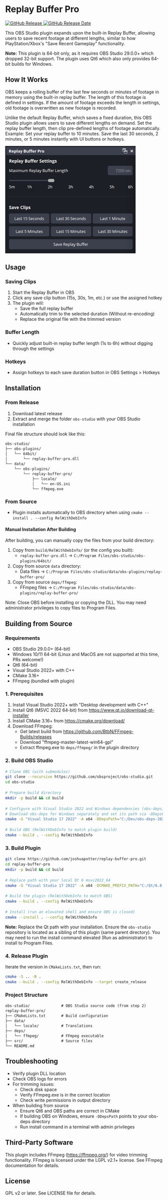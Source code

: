 # Replay Buffer Pro

[![GitHub Release](https://img.shields.io/github/v/release/joshuapotter/replay-buffer-pro)
![GitHub Release Date](https://img.shields.io/github/release-date/joshuapotter/replay-buffer-pro?display_date=published_at)](https://github.com/JoshuaPotter/replay-buffer-pro/releases/latest/download/replay-buffer-pro-windows-x64.zip)

This OBS Studio plugin expands upon the built-in Replay Buffer, allowing users to save recent footage at different lengths, similar to how PlayStation/Xbox's "Save Recent Gameplay" functionality.

**Note:** This plugin is 64-bit only, as it requires OBS Studio 29.0.0+ which dropped 32-bit support. The plugin uses Qt6 which also only provides 64-bit builds for Windows.

## How It Works
OBS keeps a rolling buffer of the last few seconds or minutes of footage in memory using the built-in replay buffer. The length of this footage is defined in settings. If the amount of footage exceeds the length in settings, old footage is overwritten as new footage is recorded.

Unlike the default Replay Buffer, which saves a fixed duration, this OBS Studio plugin allows users to save different lengths on demand. Set the replay buffer length, then clip pre-defined lengths of footage automatically. Example: Set your replay buffer to 10 minutes. Save the last 30 seconds, 2 minutes, or 5 minutes instantly with UI buttons or hotkeys.

![Screenshot](./screenshot.png)

## Usage

### Saving Clips
1. Start the Replay Buffer in OBS
2. Click any save clip button (15s, 30s, 1m, etc.) or use the assigned hotkey
3. The plugin will:
   - Save the full replay buffer
   - Automatically trim to the selected duration (Without re-encoding)
   - Replace the original file with the trimmed version

### Buffer Length
- Quickly adjust built-in replay buffer length (1s to 6h) without digging through the settings

### Hotkeys
- Assign hotkeys to each save duration button in OBS Settings > Hotkeys

## Installation

### From Release
1. Download latest release
2. Extract and merge the folder `obs-studio` with your OBS Studio installation

Final file structure should look like this:
```
obs-studio/
├── obs-plugins/
│   └── 64bit/
│       └── replay-buffer-pro.dll
└── data/
    └── obs-plugins/
        └── replay-buffer-pro/
            ├── locale/
            │   └── en-US.ini
            └── ffmpeg.exe
```

### From Source
- Plugin installs automatically to OBS directory when using `cmake --install . --config RelWithDebInfo`

#### Manual Installation After Building
After building, you can manually copy the files from your build directory:
1. Copy from `build/RelWithDebInfo/` (or the config you built):
   - `replay-buffer-pro.dll` → `C:/Program Files/obs-studio/obs-plugins/64bit/`
2. Copy from source `data` directory:
   - Data files → `C:/Program Files/obs-studio/data/obs-plugins/replay-buffer-pro/`
3. Copy from source `deps/ffmpeg`:
   - FFmpeg files → `C:/Program Files/obs-studio/data/obs-plugins/replay-buffer-pro/`

Note: Close OBS before installing or copying the DLL. You may need administrator privileges to copy files to Program Files.


## Building from Source

### Requirements

- OBS Studio 29.0.0+ (64-bit)
- Windows 10/11 64-bit (Linux and MacOS are not supported at this time, PRs welcome!)
- Qt6 (64-bit)
- Visual Studio 2022+ with C++
- CMake 3.16+
- FFmpeg (bundled with plugin)

### 1. Prerequisites

1. Install Visual Studio 2022+ with "Desktop development with C++"
2. Install Qt6 (MSVC 2022 64-bit) from https://www.qt.io/download-qt-installer
3. Install CMake 3.16+ from https://cmake.org/download/
4. Download FFmpeg:
   - Get latest build from https://github.com/BtbN/FFmpeg-Builds/releases
   - Download "ffmpeg-master-latest-win64-gpl"
   - Extract ffmpeg.exe to `deps/ffmpeg/` in the plugin directory

### 2. Build OBS Studio

```bash
# Clone OBS (with submodules)
git clone --recursive https://github.com/obsproject/obs-studio.git
cd obs-studio

# Prepare build directory
mkdir -p build && cd build

# Configure with Visual Studio 2022 and Windows dependencies (obs-deps)
# Download obs-deps for Windows separately and set its path via -DDepsPath  (otherwise, omit this parameter)
cmake -G "Visual Studio 17 2022" -A x64 -DDepsPath="C:/Dev/obs-deps-2022" ..

# Build OBS (RelWithDebInfo to match plugin build)
cmake --build . --config RelWithDebInfo
```

### 3. Build Plugin

```bash
git clone https://github.com/joshuapotter/replay-buffer-pro.git
cd replay-buffer-pro
mkdir -p build && cd build

# Replace path with your local Qt 6 msvc2022_64
cmake -G "Visual Studio 17 2022" -A x64 -DCMAKE_PREFIX_PATH="C:/Qt/6.8.2/msvc2022_64" ..

# Build the plugin (RelWithDebInfo to match OBS)
cmake --build . --config RelWithDebInfo

# Install (run an elevated shell and ensure OBS is closed)
cmake --install . --config RelWithDebInfo
```
**Note:** Replace the Qt path with your installation. Ensure the `obs-studio` repository is located as a sibling of this plugin (same parent directory). You may need to run the install command elevated (Run as administrator) to install to Program Files.

### 4. Release Plugin
Iterate the version in `CMakeLists.txt`, then run:
```bash
cmake -S .. -B .
cmake --build . --config RelWithDebInfo --target create_release
```

### Project Structure

```
obs-studio/              # OBS Studio source code (from step 2)
replay-buffer-pro/
├── CMakeLists.txt       # Build configuration
├── data/               
│   └── locale/          # Translations
├── deps/
│   └── ffmpeg/          # FFmpeg executable
├── src/                 # Source files
└── README.md
```

## Troubleshooting

- Verify plugin DLL location
- Check OBS logs for errors
- For trimming issues:
  - Check disk space
  - Verify FFmpeg.exe is in the correct location
  - Check write permissions in output directory
- When building from source
  - Ensure Qt6 and OBS paths are correct in CMake
  - If building OBS on Windows, ensure `-DDepsPath` points to your obs-deps directory
  - Run install command in a terminal with admin privileges

## Third-Party Software

This plugin includes FFmpeg (https://ffmpeg.org/) for video trimming functionality.
FFmpeg is licensed under the LGPL v2.1+ license. See FFmpeg documentation for details.

## License

GPL v2 or later. See LICENSE file for details. 
